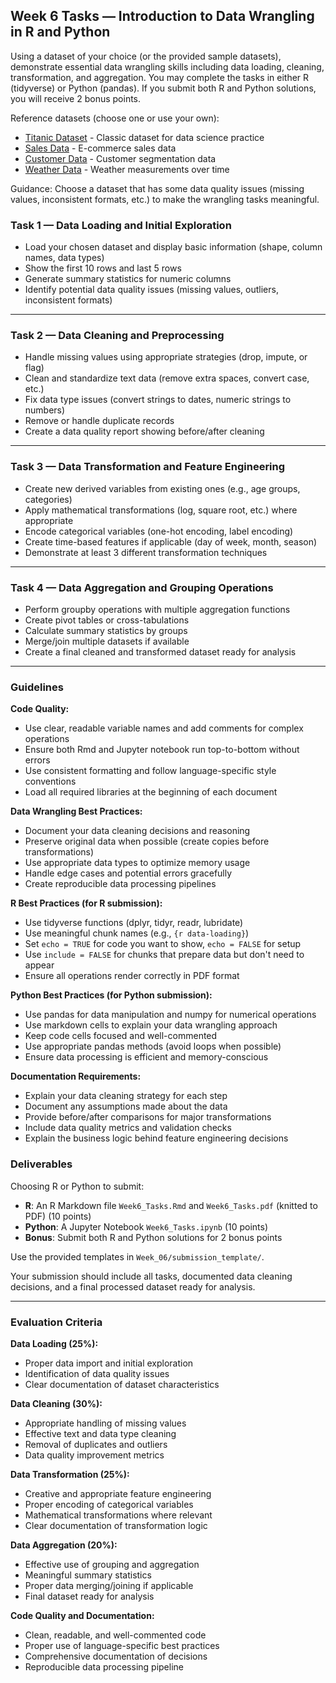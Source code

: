 ## Week 6 Tasks — Introduction to Data Wrangling in R and Python

Using a dataset of your choice (or the provided sample datasets), demonstrate essential data wrangling skills including data loading, cleaning, transformation, and aggregation. You may complete the tasks in either R (tidyverse) or Python (pandas). If you submit both R and Python solutions, you will receive 2 bonus points.

Reference datasets (choose one or use your own):
- [Titanic Dataset](https://www.kaggle.com/datasets/brendan45774/test-file) - Classic dataset for data science practice
- [Sales Data](https://www.kaggle.com/datasets/kyanyoga/sample-sales-data) - E-commerce sales data
- [Customer Data](https://www.kaggle.com/datasets/parulpandey/customer-segmentation) - Customer segmentation data
- [Weather Data](https://www.kaggle.com/datasets/muthuj7/weather-dataset) - Weather measurements over time

Guidance: Choose a dataset that has some data quality issues (missing values, inconsistent formats, etc.) to make the wrangling tasks meaningful.

### Task 1 — Data Loading and Initial Exploration
- Load your chosen dataset and display basic information (shape, column names, data types)
- Show the first 10 rows and last 5 rows
- Generate summary statistics for numeric columns
- Identify potential data quality issues (missing values, outliers, inconsistent formats)

---

### Task 2 — Data Cleaning and Preprocessing
- Handle missing values using appropriate strategies (drop, impute, or flag)
- Clean and standardize text data (remove extra spaces, convert case, etc.)
- Fix data type issues (convert strings to dates, numeric strings to numbers)
- Remove or handle duplicate records
- Create a data quality report showing before/after cleaning

---

### Task 3 — Data Transformation and Feature Engineering
- Create new derived variables from existing ones (e.g., age groups, categories)
- Apply mathematical transformations (log, square root, etc.) where appropriate
- Encode categorical variables (one-hot encoding, label encoding)
- Create time-based features if applicable (day of week, month, season)
- Demonstrate at least 3 different transformation techniques

---

### Task 4 — Data Aggregation and Grouping Operations
- Perform groupby operations with multiple aggregation functions
- Create pivot tables or cross-tabulations
- Calculate summary statistics by groups
- Merge/join multiple datasets if available
- Create a final cleaned and transformed dataset ready for analysis

---

### Guidelines

**Code Quality:**
- Use clear, readable variable names and add comments for complex operations
- Ensure both Rmd and Jupyter notebook run top-to-bottom without errors
- Use consistent formatting and follow language-specific style conventions
- Load all required libraries at the beginning of each document

**Data Wrangling Best Practices:**
- Document your data cleaning decisions and reasoning
- Preserve original data when possible (create copies before transformations)
- Use appropriate data types to optimize memory usage
- Handle edge cases and potential errors gracefully
- Create reproducible data processing pipelines

**R Best Practices (for R submission):**
- Use tidyverse functions (dplyr, tidyr, readr, lubridate)
- Use meaningful chunk names (e.g., `{r data-loading}`)
- Set `echo = TRUE` for code you want to show, `echo = FALSE` for setup
- Use `include = FALSE` for chunks that prepare data but don't need to appear
- Ensure all operations render correctly in PDF format

**Python Best Practices (for Python submission):**
- Use pandas for data manipulation and numpy for numerical operations
- Use markdown cells to explain your data wrangling approach
- Keep code cells focused and well-commented
- Use appropriate pandas methods (avoid loops when possible)
- Ensure data processing is efficient and memory-conscious

**Documentation Requirements:**
- Explain your data cleaning strategy for each step
- Document any assumptions made about the data
- Provide before/after comparisons for major transformations
- Include data quality metrics and validation checks
- Explain the business logic behind feature engineering decisions

### Deliverables

Choosing R or Python to submit:

- **R**: An R Markdown file `Week6_Tasks.Rmd` and `Week6_Tasks.pdf` (knitted to PDF) (10 points)
- **Python**: A Jupyter Notebook `Week6_Tasks.ipynb` (10 points)
- **Bonus**: Submit both R and Python solutions for 2 bonus points

Use the provided templates in `Week_06/submission_template/`.

Your submission should include all tasks, documented data cleaning decisions, and a final processed dataset ready for analysis.

---

### Evaluation Criteria

**Data Loading (25%):**
- Proper data import and initial exploration
- Identification of data quality issues
- Clear documentation of dataset characteristics

**Data Cleaning (30%):**
- Appropriate handling of missing values
- Effective text and data type cleaning
- Removal of duplicates and outliers
- Data quality improvement metrics

**Data Transformation (25%):**
- Creative and appropriate feature engineering
- Proper encoding of categorical variables
- Mathematical transformations where relevant
- Clear documentation of transformation logic

**Data Aggregation (20%):**
- Effective use of grouping and aggregation
- Meaningful summary statistics
- Proper data merging/joining if applicable
- Final dataset ready for analysis

**Code Quality and Documentation:**
- Clean, readable, and well-commented code
- Proper use of language-specific best practices
- Comprehensive documentation of decisions
- Reproducible data processing pipeline
